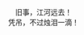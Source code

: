 ﻿---
title: 
date: 2017-02-16 18:14:07
---

<font face="微软雅黑">

<center>旧事，江河远去！</center>
<center>凭吊，不过烛泪一滴！</center>

<!--<img src="http://7xkc7a.com1.z0.glb.clouddn.com/wechatImage.png" align="center">-->

<!--
<center>我要这天，再遮不住我眼， </center>
<center>要这地，再埋不了我心， </center>
<center>要这众生，都明白我意，</center> 
<center>要那诸佛，都烟消云散！</center>
-->

<!--<center>观千剑而后识器</center>-->

</font>